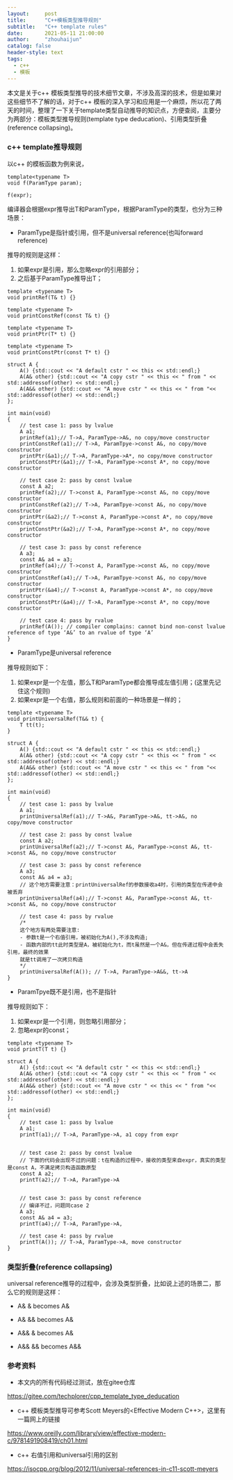 ```yaml
---
layout:     post
title:      "C++模板类型推导规则"
subtitle:   "C++ template rules"
date:       2021-05-11 21:00:00
author:     "zhouhaijun"
catalog: false
header-style: text
tags:
  - c++
  - 模板
---
```

本文是关于c++ 模板类型推导的技术细节文章，不涉及高深的技术，但是如果对这些细节不了解的话，对于c++ 模板的深入学习和应用是一个麻烦，所以花了两天的时间，整理了一下关于template类型自动推导的知识点，方便查阅，主要分为两部分：模板类型推导规则(template type deducation)、引用类型折叠(reference collapsing)。



### c++ template推导规则



以c++ 的模板函数为例来说，

```
template<typename T>
void f(ParamType param);

f(expr); 
```

编译器会根据expr推导出T和ParamType，根据ParamType的类型，也分为三种场景：

- ParamType是指针或引用，但不是universal reference(也叫forward reference)

推导的规则是这样：

1. 如果expr是引用，那么忽略expr的引用部分；
2. 之后基于ParamType推导出T；



```
template <typename T>
void printRef(T& t) {}

template <typename T>
void printConstRef(const T& t) {}

template <typename T>
void printPtr(T* t) {}

template <typename T>
void printConstPtr(const T* t) {}

struct A {
    A() {std::cout << "A default cstr " << this << std::endl;}
    A(A& other) {std::cout << "A copy cstr " << this << " from " << std::addressof(other) << std::endl;}
    A(A&& other) {std::cout << "A move cstr " << this << " from "<< std::addressof(other) << std::endl;}
};

int main(void)
{
    // test case 1: pass by lvalue
    A a1;
    printRef(a1);// T->A, ParamType->A&, no copy/move constructor
    printConstRef(a1);// T->A, ParamTpye->const A&, no copy/move constructor
    printPtr(&a1);// T->A, ParamType->A*, no copy/move constructor
    printConstPtr(&a1);// T->A, ParamType->const A*, no copy/move constructor

    // test case 2: pass by const lvalue
    const A a2;
    printRef(a2);// T->const A, ParamType->const A&, no copy/move constructor
    printConstRef(a2);// T->A, ParamTpye->const A&, no copy/move constructor
    printPtr(&a2);// T->const A, ParamType->const A*, no copy/move constructor
    printConstPtr(&a2);// T->A, ParamType->const A*, no copy/move constructor

    // test case 3: pass by const reference
    A a3;
    const A& a4 = a3;
    printRef(a4);// T->const A, ParamType->const A&, no copy/move constructor
    printConstRef(a4);// T->A, ParamTpye->const A&, no copy/move constructor
    printPtr(&a4);// T->const A, ParamType->const A*, no copy/move constructor
    printConstPtr(&a4);// T->A, ParamType->const A*, no copy/move constructor

    // test case 4: pass by rvalue
    printRef(A()); // compiler complains: cannot bind non-const lvalue reference of type ‘A&’ to an rvalue of type ‘A’
}
```

- ParamType是universal reference

推导规则如下：

1. 如果expr是一个左值，那么T和ParamType都会推导成左值引用；(这里先记住这个规则)
2. 如果expr是一个右值，那么规则和前面的一种场景是一样的；



```
template <typename T>
void printUniversalRef(T&& t) {
    T tt(t);
}

struct A {
    A() {std::cout << "A default cstr " << this << std::endl;}
    A(A& other) {std::cout << "A copy cstr " << this << " from " << std::addressof(other) << std::endl;}
    A(A&& other) {std::cout << "A move cstr " << this << " from "<< std::addressof(other) << std::endl;}
};

int main(void)
{
    // test case 1: pass by lvalue
    A a1;
    printUniversalRef(a1);// T->A&, ParamType->A&, tt->A&, no copy/move constructor

    // test case 2: pass by const lvalue
    const A a2;
    printUniversalRef(a2);// T->const A&, ParamType->const A&, tt->const A&, no copy/move constructor

    // test case 3: pass by const reference
    A a3;
    const A& a4 = a3;
    // 这个地方需要注意：printUniversalRef的参数接收a4时，引用的类型在传递中会被丢弃
    printUniversalRef(a4);// T->const A&, ParamType->const A&, tt->const A&, no copy/move constructor

    // test case 4: pass by rvalue
    /*
    这个地方有两处需要注意:
    - 参数t是一个右值引用，被初始化为A(),不涉及构造;
    - 函数内部的tt此时类型是A，被初始化为t，而t虽然是一个A&，但在传递过程中会丢失引用，最终的效果
    就是tt调用了一次拷贝构造
    */
    printUniversalRef(A()); // T->A, ParamType->A&&, tt->A
}
```



- ParamTpye既不是引用，也不是指针

推导规则如下：

1. 如果expr是一个引用，则忽略引用部分；
2. 忽略expr的const；



```
template <typename T>
void printT(T t) {}

struct A {
    A() {std::cout << "A default cstr " << this << std::endl;}
    A(A& other) {std::cout << "A copy cstr " << this << " from " << std::addressof(other) << std::endl;}
    A(A&& other) {std::cout << "A move cstr " << this << " from "<< std::addressof(other) << std::endl;}
};

int main(void)
{
    // test case 1: pass by lvalue
    A a1;
    printT(a1);// T->A, ParamType->A, a1 copy from expr


    // test case 2: pass by const lvalue
    // 下面的代码会出现不过的问题：t在构造的过程中，接收的类型来自expr，真实的类型是const A，不满足拷贝构造函数原型
    const A a2;
    printT(a2);// T->A, ParamType->A


    // test case 3: pass by const reference
    // 编译不过，问题同case 2
    A a3;
    const A& a4 = a3;
    printT(a4);// T->A, ParamType->A, 

    // test case 4: pass by rvalue
    printT(A()); // T->A, ParamType->A, move constructor
}
```





### 类型折叠(reference collapsing)

universal reference推导的过程中，会涉及类型折叠，比如说上述的场景二，那么它的规则是这样：

- A& & becomes A&
- A& && becomes A&

- A&& & becomes A&
- A&& && becomes A&&



### 参考资料

- 本文内的所有代码经过测试，放在gitee仓库

https://gitee.com/techplorer/cpp_template_type_deducation



- c++ 模板类型推导可参考Scott Meyers的<Effective Modern C++>，这里有一篇网上的链接

https://www.oreilly.com/library/view/effective-modern-c/9781491908419/ch01.html



- c++ 右值引用和universal引用的区别

https://isocpp.org/blog/2012/11/universal-references-in-c11-scott-meyers


